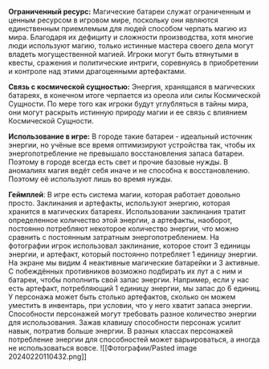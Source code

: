 **Ограниченный ресурс:**
	Магические батареи служат ограниченным и ценным ресурсом в игровом мире, поскольку они являются единственным приемлемым для людей способом черпать магию из мира. Благодаря их дефициту и сложности производства, хотя многие люди используют магию, только истинные мастера своего дела могут владеть могущественной магией.
	Игроки могут быть втянутыми в квесты, сражения и политические интриги, соревнуясь в приобретении и контроле над этими драгоценными артефактами.

**Связь с космической сущностью:** 
	Энергия, хранящаяся в магических батареях, в конечном итоге черпается из ореола или силы Космической Сущности. По мере того как игроки будут углубляться в тайны мира, они могут раскрыть истинную природу магии и ее связь с влиянием Космической Сущности.

**Использование в игре:** 
	В городе такие батареи - идеальный источник энергии, но учёные все время оптимизируют устройства так, чтобы их энергопотребление не превышало восстановления запаса батареи. Поэтому в городе всегда есть свет и прочие базовые нужды. В аномалиях магия ведёт себя иначе и не способна к восстановлению. Поэтому её используют лишь во время нужды.

**Геймплей**: 
	В игре есть система магии, которая работает довольно просто. Заклинания и артефакты, используют энергию, которая хранится в магических батареях. Использовании заклинания тратит определенное количество этой энергии, а артефакты, наоборот, постоянно потребляют некоторое количество энергии, что можно сравнить с постоянным затратным энергопотреблением.
	На фотографии игрок использовал заклинание, которое стоит 3 единицы энергии, и артефакт, который постоянно потребляет 1 единицу энергии. На экране мы видим 4 неактивные магические батарейки и 3 активные. 
	С побеждённых противников возможно подбирать их лут а с ним и батареи, чтобы пополнить свой запас энергии. Например, если у нас есть артефакт, потребляющий 1 единицу энергии, мы запас до 6 единиц.
	У персонажа может быть столько артефактов, сколько он можем уместить в инвентарь, при условии, что у него хватит запаса энергии.
	Способности персонажей могут требовать разное количество энергии для использования. Зажав клавишу способности персонаж усилит навык, потратив больше энергии. В разных классах персонажей потребление энергии для способностей может варьироваться, а иногда не использоваться вовсе.
	![[Фотографии/Pasted image 20240220110432.png]]
	
